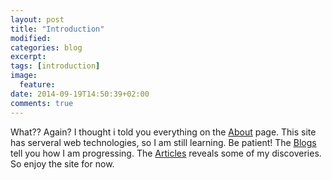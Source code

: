 ```yaml
---
layout: post
title: "Introduction"
modified:
categories: blog
excerpt:
tags: [introduction]
image:
  feature:
date: 2014-09-19T14:50:39+02:00
comments: true
---
```


What?? Again? I thought i told you everything on the [About][1] page. This site has serveral web technologies, so I am still learning. Be patient!
The [Blogs][2] tell you how I am progressing. The [Articles][3] reveals some of my discoveries. So enjoy the site for now.

[1]:	/about/ 		"About my website"
[2]:	/blog/			"Blogs"
[3]:	/articles/	"Articles"
